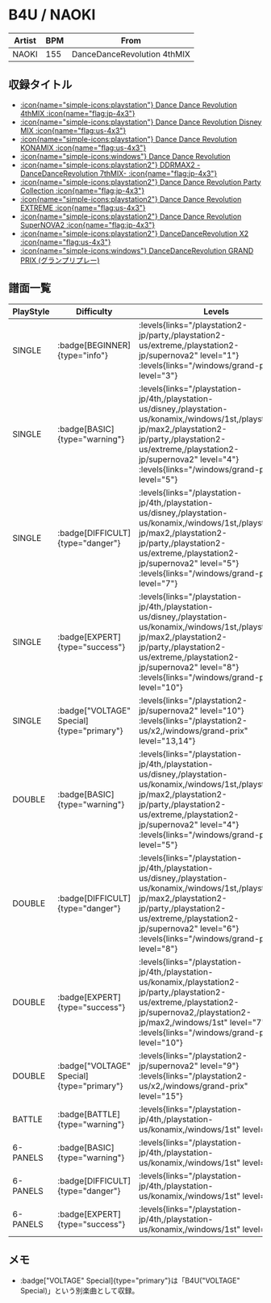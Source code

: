 # B4U / NAOKI

|Artist|BPM|From|
|------|---|----|
|NAOKI|155|DanceDanceRevolution 4thMIX|

## 収録タイトル

- [:icon{name="simple-icons:playstation"} Dance Dance Revolution 4thMIX :icon{name="flag:jp-4x3"}](/playstation-jp/4th)
- [:icon{name="simple-icons:playstation"} Dance Dance Revolution Disney MIX :icon{name="flag:us-4x3"}](/playstation-us/disney)
- [:icon{name="simple-icons:playstation"} Dance Dance Revolution KONAMIX :icon{name="flag:us-4x3"}](/playstation-us/konamix)
- [:icon{name="simple-icons:windows"} Dance Dance Revolution](/windows/1st)
- [:icon{name="simple-icons:playstation2"} DDRMAX2 -DanceDanceRevolution 7thMIX- :icon{name="flag:jp-4x3"}](/playstation2-jp/max2)
- [:icon{name="simple-icons:playstation2"} Dance Dance Revolution Party Collection :icon{name="flag:jp-4x3"}](/playstation2-jp/party)
- [:icon{name="simple-icons:playstation2"} Dance Dance Revolution EXTREME :icon{name="flag:us-4x3"}](/playstation2-us/extreme)
- [:icon{name="simple-icons:playstation2"} Dance Dance Revolution SuperNOVA2 :icon{name="flag:jp-4x3"}](/playstation2-jp/supernova2)
- [:icon{name="simple-icons:playstation2"} DanceDanceRevolution X2 :icon{name="flag:us-4x3"}](/playstation2-us/x2)
- [:icon{name="simple-icons:windows"} DanceDanceRevolution GRAND PRIX (グランプリプレー)](/windows/grand-prix)

## 譜面一覧

|PlayStyle|Difficulty|Levels|Notes|Movie|
|---------|----------|------|-----|-----|
|SINGLE| :badge[BEGINNER]{type="info"}| :levels{links="/playstation2-jp/party,/playstation2-us/extreme,/playstation2-jp/supernova2" level="1"} :levels{links="/windows/grand-prix" level="3"}|104/0||
|SINGLE| :badge[BASIC]{type="warning"}| :levels{links="/playstation-jp/4th,/playstation-us/disney,/playstation-us/konamix,/windows/1st,/playstation2-jp/max2,/playstation2-jp/party,/playstation2-us/extreme,/playstation2-jp/supernova2" level="4"} :levels{links="/windows/grand-prix" level="5"}|188/0||
|SINGLE| :badge[DIFFICULT]{type="danger"}| :levels{links="/playstation-jp/4th,/playstation-us/disney,/playstation-us/konamix,/windows/1st,/playstation2-jp/max2,/playstation2-jp/party,/playstation2-us/extreme,/playstation2-jp/supernova2" level="5"} :levels{links="/windows/grand-prix" level="7"}|238/0||
|SINGLE| :badge[EXPERT]{type="success"}| :levels{links="/playstation-jp/4th,/playstation-us/disney,/playstation-us/konamix,/windows/1st,/playstation2-jp/max2,/playstation2-jp/party,/playstation2-us/extreme,/playstation2-jp/supernova2" level="8"} :levels{links="/windows/grand-prix" level="10"}|325/0||
|SINGLE| :badge["VOLTAGE" Special]{type="primary"}| :levels{links="/playstation2-jp/supernova2" level="10"} :levels{links="/playstation2-us/x2,/windows/grand-prix" level="13,14"}|367/0||
|DOUBLE| :badge[BASIC]{type="warning"}| :levels{links="/playstation-jp/4th,/playstation-us/disney,/playstation-us/konamix,/windows/1st,/playstation2-jp/max2,/playstation2-jp/party,/playstation2-us/extreme,/playstation2-jp/supernova2" level="4"} :levels{links="/windows/grand-prix" level="5"}|191/0||
|DOUBLE| :badge[DIFFICULT]{type="danger"}| :levels{links="/playstation-jp/4th,/playstation-us/disney,/playstation-us/konamix,/windows/1st,/playstation2-jp/max2,/playstation2-jp/party,/playstation2-us/extreme,/playstation2-jp/supernova2" level="6"} :levels{links="/windows/grand-prix" level="8"}|225/0||
|DOUBLE| :badge[EXPERT]{type="success"}| :levels{links="/playstation-jp/4th,/playstation-us/konamix,/playstation2-jp/party,/playstation2-us/extreme,/playstation2-jp/supernova2,/playstation2-jp/max2,/windows/1st" level="7"} :levels{links="/windows/grand-prix" level="10"}|301/0||
|DOUBLE| :badge["VOLTAGE" Special]{type="primary"}| :levels{links="/playstation2-jp/supernova2" level="9"} :levels{links="/playstation2-us/x2,/windows/grand-prix" level="15"}|367/0||
|BATTLE| :badge[BATTLE]{type="warning"}| :levels{links="/playstation-jp/4th,/playstation-us/konamix,/windows/1st" level="6"}|||
|6-PANELS| :badge[BASIC]{type="warning"}| :levels{links="/playstation-jp/4th,/playstation-us/konamix,/windows/1st" level="4"}|191/0||
|6-PANELS| :badge[DIFFICULT]{type="danger"}| :levels{links="/playstation-jp/4th,/playstation-us/konamix,/windows/1st" level="5"}|225/0||
|6-PANELS| :badge[EXPERT]{type="success"}| :levels{links="/playstation-jp/4th,/playstation-us/konamix,/windows/1st" level="8"}|318/0||

## メモ

- :badge["VOLTAGE" Special]{type="primary"}は「B4U("VOLTAGE" Special)」という別楽曲として収録。
